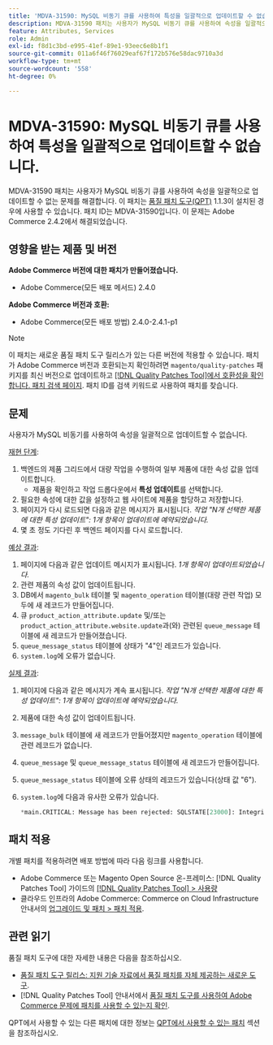 ```yaml
---
title: 'MDVA-31590: MySQL 비동기 큐를 사용하여 특성을 일괄적으로 업데이트할 수 없습니다.'
description: MDVA-31590 패치는 사용자가 MySQL 비동기 큐를 사용하여 속성을 일괄적으로 업데이트할 수 없는 문제를 해결합니다. 이 패치는 [Quality Patches Tool (QPT)](https://experienceleague.adobe.com/en/docs/commerce-operations/tools/quality-patches-tool/quality-patches-tool-to-self-serve-quality-patches) 1.1.3이 설치된 경우 사용할 수 있습니다. 패치 ID는 MDVA-31590입니다. 이 문제는 Adobe Commerce 2.4.2에서 해결되었습니다.
feature: Attributes, Services
role: Admin
exl-id: f8d1c3bd-e995-41ef-89e1-93eec6e8b1f1
source-git-commit: 011a6f46f76029eaf67f172b576e58dac9710a3d
workflow-type: tm+mt
source-wordcount: '558'
ht-degree: 0%

---
```


# MDVA-31590: MySQL 비동기 큐를 사용하여 특성을 일괄적으로 업데이트할 수 없습니다.

MDVA-31590 패치는 사용자가 MySQL 비동기 큐를 사용하여 속성을 일괄적으로 업데이트할 수 없는 문제를 해결합니다. 이 패치는 [품질 패치 도구(QPT)](https://experienceleague.adobe.com/en/docs/commerce-operations/tools/quality-patches-tool/quality-patches-tool-to-self-serve-quality-patches) 1.1.3이 설치된 경우에 사용할 수 있습니다. 패치 ID는 MDVA-31590입니다. 이 문제는 Adobe Commerce 2.4.2에서 해결되었습니다.

## 영향을 받는 제품 및 버전

**Adobe Commerce 버전에 대한 패치가 만들어졌습니다.**

* Adobe Commerce(모든 배포 메서드) 2.4.0

**Adobe Commerce 버전과 호환:**

* Adobe Commerce(모든 배포 방법) 2.4.0-2.4.1-p1

>[!NOTE]
>
>이 패치는 새로운 품질 패치 도구 릴리스가 있는 다른 버전에 적용할 수 있습니다. 패치가 Adobe Commerce 버전과 호환되는지 확인하려면 `magento/quality-patches` 패키지를 최신 버전으로 업데이트하고 [[!DNL Quality Patches Tool]에서 호환성을 확인합니다. 패치 검색 페이지](https://experienceleague.adobe.com/en/docs/commerce-operations/tools/quality-patches-tool/quality-patches-tool-to-self-serve-quality-patches). 패치 ID를 검색 키워드로 사용하여 패치를 찾습니다.

## 문제

사용자가 MySQL 비동기를 사용하여 속성을 일괄적으로 업데이트할 수 없습니다.

<u>재현 단계</u>:

1. 백엔드의 제품 그리드에서 대량 작업을 수행하여 일부 제품에 대한 속성 값을 업데이트합니다.
   * 제품을 확인하고 작업 드롭다운에서 **특성 업데이트**&#x200B;를 선택합니다.
1. 필요한 속성에 대한 값을 설정하고 웹 사이트에 제품을 할당하고 저장합니다.
1. 페이지가 다시 로드되면 다음과 같은 메시지가 표시됩니다.
   *작업 &quot;N개 선택한 제품에 대한 특성 업데이트&quot;: 1개 항목이 업데이트에 예약되었습니다.*
1. 몇 초 정도 기다린 후 백엔드 페이지를 다시 로드합니다.

<u>예상 결과</u>:

1. 페이지에 다음과 같은 업데이트 메시지가 표시됩니다. *1개 항목이 업데이트되었습니다.*
1. 관련 제품의 속성 값이 업데이트됩니다.
1. DB에서 `magento_bulk` 테이블 및 `magento_operation` 테이블(대량 관련 작업) 모두에 새 레코드가 만들어집니다.
1. 큐 `product_action_attribute.update` 및/또는 `product_action_attribute.website.update`과(와) 관련된 `queue_message` 테이블에 새 레코드가 만들어졌습니다.
1. `queue_message_status` 테이블에 상태가 &quot;4&quot;인 레코드가 있습니다.
1. `system.log`에 오류가 없습니다.

<u>실제 결과</u>:

1. 페이지에 다음과 같은 메시지가 계속 표시됩니다.
   *작업 &quot;N개 선택한 제품에 대한 특성 업데이트&quot;: 1개 항목이 업데이트에 예약되었습니다.*
1. 제품에 대한 속성 값이 업데이트됩니다.
1. `message_bulk` 테이블에 새 레코드가 만들어졌지만 `magento_operation` 테이블에 관련 레코드가 없습니다.
1. `queue_message` 및 `queue_message_status` 테이블에 새 레코드가 만들어집니다.
1. `queue_message_status` 테이블에 오류 상태의 레코드가 있습니다(상태 값 &quot;6&quot;).
1. `system.log`에 다음과 유사한 오류가 있습니다.

   ```sql
   *main.CRITICAL: Message has been rejected: SQLSTATE[23000]: Integrity constraint violation: 1048 Column 'operation_key' cannot be null, query was: INSERT INTO {{magento_operation}} ({{id}}, {{bulk_uuid}}, {{topic_name}}, {{serialized_data}}, {{result_serialized_data}}, {{status}}, {{error_code}}, {{result_message}}, {{operation_key}}) VALUES (?, ?, ?, ?, ?, ?, ?, ?, ?) [] []*
   ```

## 패치 적용

개별 패치를 적용하려면 배포 방법에 따라 다음 링크를 사용합니다.

* Adobe Commerce 또는 Magento Open Source 온-프레미스: [!DNL Quality Patches Tool] 가이드의 [[!DNL Quality Patches Tool] > 사용량](/help/tools/quality-patches-tool/usage.md)
* 클라우드 인프라의 Adobe Commerce: Commerce on Cloud Infrastructure 안내서의 [업그레이드 및 패치 > 패치 적용](https://experienceleague.adobe.com/docs/commerce-cloud-service/user-guide/develop/upgrade/apply-patches.html).

## 관련 읽기

품질 패치 도구에 대한 자세한 내용은 다음을 참조하십시오.

* [품질 패치 도구 릴리스: 지원 기술 자료에서 품질 패치를 자체 제공하는 새로운 도구](https://experienceleague.adobe.com/en/docs/commerce-operations/tools/quality-patches-tool/quality-patches-tool-to-self-serve-quality-patches).
* [!DNL Quality Patches Tool] 안내서에서 [품질 패치 도구를 사용하여 Adobe Commerce 문제에 패치를 사용할 수 있는지 확인](/help/tools/quality-patches-tool/patches-available-in-qpt/check-patch-for-magento-issue-with-magento-quality-patches.md).

QPT에서 사용할 수 있는 다른 패치에 대한 정보는 [QPT에서 사용할 수 있는 패치](https://support.magento.com/hc/en-us/sections/360010506631-Patches-available-in-MQP-tool-) 섹션을 참조하십시오.
